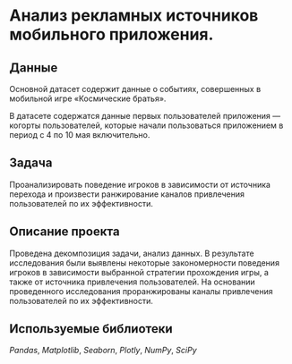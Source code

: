 # Анализ рекламных источников мобильного приложения.


## Данные

Основной датасет содержит данные о событиях, совершенных в мобильной игре «Космические братья».

В датасете содержатся данные первых пользователей приложения — когорты пользователей, которые начали пользоваться приложением в период с 4 по 10 мая включительно.

## Задача

Проанализировать поведение игроков в зависимости от источника перехода и произвести ранжирование каналов привлечения пользователей по их эффективности.

## Описание проекта

Проведена декомпозиция задачи, анализ данных. В результате исследования были выявлены некоторые закономерности поведения игроков в зависимости выбранной стратегии прохождения игры, а также от источника привлечения пользователей. На основании проведенного исследования проранжированы каналы привлечения пользователей по их эффективности.

## Используемые библиотеки
*Pandas*, *Matplotlib*, *Seaborn*, *Plotly*, *NumPy*, *SciPy*
